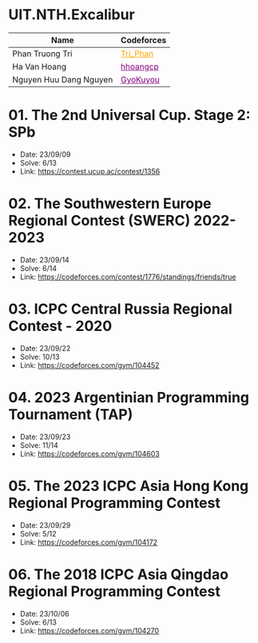 # UIT.NTH.Excalibur

|Name|Codeforces|
|-|-|
|Phan Truong Tri|<a href="https://codeforces.com/profile/Tri_Phan" style="color:orange">Tri_Phan</a>|
|Ha Van Hoang|<a href="https://codeforces.com/profile/hhoangcp" style="color:purple">hhoangcp</a>|
|Nguyen Huu Dang Nguyen|<a href="https://codeforces.com/profile/GyoKuyou" style="color:purple">GyoKuyou</a>|

# 01. The 2nd Universal Cup. Stage 2: SPb 

- Date: 23/09/09
- Solve: 6/13  
- Link: https://contest.ucup.ac/contest/1356

# 02. The Southwestern Europe Regional Contest (SWERC) 2022-2023 

- Date: 23/09/14
- Solve: 6/14
- Link: https://codeforces.com/contest/1776/standings/friends/true

# 03. ICPC Central Russia Regional Contest - 2020

- Date: 23/09/22
- Solve: 10/13
- Link: https://codeforces.com/gym/104452

# 04. 2023 Argentinian Programming Tournament (TAP)

- Date: 23/09/23
- Solve: 11/14
- Link: https://codeforces.com/gym/104603

# 05. The 2023 ICPC Asia Hong Kong Regional Programming Contest

- Date: 23/09/29
- Solve: 5/12
- Link: https://codeforces.com/gym/104172

# 06. The 2018 ICPC Asia Qingdao Regional Programming Contest

- Date: 23/10/06
- Solve: 6/13
- Link: https://codeforces.com/gym/104270

